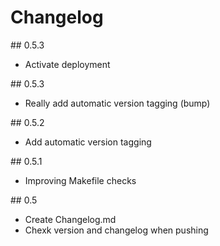 # Changelog

## 0.5.3

* Activate deployment

## 0.5.3

* Really add automatic version tagging (bump)

## 0.5.2

* Add automatic version tagging

## 0.5.1

* Improving Makefile checks

## 0.5

* Create Changelog.md
* Chexk version and changelog when pushing